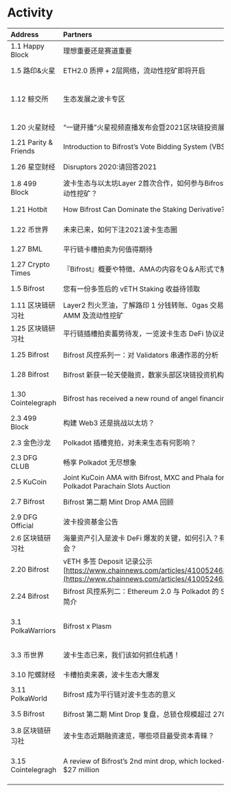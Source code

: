 # Activity



| Address | Partners | URL |
| :--- | :--- | :--- |
| 1.1 Happy Block | 理想重要还是赛道重要 | [https://www.bilibili.com/video/BV1PT4y1P78S](https://www.bilibili.com/video/BV1PT4y1P78S) |
| 1.5 路印&火星 | ETH2.0 质押 + 2层网络，流动性挖矿即将开启 | [https://www.huoxing24.com/live/24309250](https://www.huoxing24.com/live/24309250) |
| 1.12 鲸交所 | 生态发展之波卡专区 | [https://play.yunxi.tv/pages/a6f8614e3b974ca9b378cc96adcfeb48?openId=oY3TsvsaC8fdKpCFXI-DFd0hIKww](https://play.yunxi.tv/pages/a6f8614e3b974ca9b378cc96adcfeb48?openId=oY3TsvsaC8fdKpCFXI-DFd0hIKww) |
| 1.20 火星财经 | “一键开播”火星视频直播发布会暨2021区块链投资展望 | [https://www.huoxing24.com/live/24309456](https://www.huoxing24.com/live/24309456) |
| 1.21 Parity & Friends | Introduction to Bifrost’s Vote Bidding System \(VBS\) | [https://cutt.ly/njDFtum](https://cutt.ly/njDFtum) |
| 1.26 星空财经 | Disruptors 2020:请回答2021 | [http://1.blockglobe24.com/disruptors-2020](http://1.blockglobe24.com/disruptors-2020) |
| 1.8 499 Block | 波卡生态与以太坊Layer 2首次合作，如何参与Bifrost vETH流动性挖矿？ | [https://mp.weixin.qq.com/s/-o-fB-F7-8vUHmjNSQF-\_g](https://mp.weixin.qq.com/s/-o-fB-F7-8vUHmjNSQF-_g) |
| 1.21 Hotbit | How Bifrost Can Dominate the Staking Derivative? | [https://hotbit.medium.com/b39e03141e94](https://hotbit.medium.com/b39e03141e94) |
| 1.22 币世界 | 未来已来，如何下注2021波卡生态圈 | [https://www.bishijie.com/shendu/163816.html](https://www.bishijie.com/shendu/163816.html) |
| 1.27 BML | 平行链卡槽拍卖为何值得期待 | [https://www.chainnews.com/articles/302535962588.htm](https://www.chainnews.com/articles/302535962588.htm) |
| 1.27 Crypto Times | 『Bifrost』概要や特徴、AMAの内容をQ＆A形式で解説 | [https://crypto-times.jp/bifrost/](https://crypto-times.jp/bifrost/) |
| 1.5 Bifrost | 您有一份多签后的 vETH Staking 收益待领取 | [https://www.chainnews.com/articles/122005754042.htm](https://www.chainnews.com/articles/122005754042.htm) |
| 1.11 区块链研习社 | Layer2 烈火烹油，了解路印 1 分钱转账、0gas 交易、二层 AMM 及流动性挖矿 | [https://www.chainnews.com/articles/904507669387.htm](https://www.chainnews.com/articles/904507669387.htm) |
| 1.25 区块链研习社 | 平行链插槽拍卖蓄势待发，一览波卡生态 DeFi 协议进展 | [https://www.chainnews.com/articles/162282550361.htm](https://www.chainnews.com/articles/162282550361.htm) |
| 1.25 Bifrost | Bifrost 风控系列一：对 Validators 串通作恶的分析 | [https://www.chainnews.com/articles/388873698833.htm](https://www.chainnews.com/articles/388873698833.htm) |
| 1.28 Bifrost | Bifrost 新获一轮天使融资，数家头部区块链投资机构支持 | [https://www.chainnews.com/articles/201019132055.htm](https://www.chainnews.com/articles/201019132055.htm) |
| 1.30 Cointelegraph | Bifrost has received a new round of angel financing | [https://cointelegraph.com/press-releases/bifrost-has-received-a-new-round-of-angel-financing](https://cointelegraph.com/press-releases/bifrost-has-received-a-new-round-of-angel-financing) |
| 2.3 499 Block | 构建 Web3 还是挑战以太坊？ | [https://www.chainnews.com/articles/885424189205.htm](https://www.chainnews.com/articles/885424189205.htm) |
| 2.3 金色沙龙 | Polkadot 插槽竞拍，对未来生态有何影响？ | [https://www.jinse.com/blockchain/995619.html](https://www.jinse.com/blockchain/995619.html) |
| 2.3 DFG CLUB | 畅享 Polkadot 无尽想象 | [https://www.chainnews.com/articles/846765236140.htm](https://www.chainnews.com/articles/846765236140.htm) |
| 2.5 KuCoin | Joint KuCoin AMA with Bifrost, MXC and Phala for the Polkadot Parachain Slots Auction | [https://medium.com/kucoinexchange/abe3d202fbbf](https://medium.com/kucoinexchange/abe3d202fbbf) |
| 2.7 Bifrost | Bifrost 第二期 Mint Drop AMA 回顾 | [https://www.chainnews.com/articles/298118411722.htm](https://www.chainnews.com/articles/298118411722.htm) |
| 2.9 DFG Official | 波卡投资基金公告 | [https://www.chainnews.com/articles/272858439573.htm](https://www.chainnews.com/articles/272858439573.htm) |
| 2.6 区块链研习社 | 海量资产引入是波卡 DeFi 爆发的关键，如何引入？有哪些机会？ | [https://www.chainnews.com/articles/995070781522.htm](https://www.chainnews.com/articles/995070781522.htm) |
| 2.20 Bifrost | vETH 多签 Deposit 记录公示    [https://www.chainnews.com/articles/410052463851.htm](https://www.chainnews.com/articles/410052463851.htm) |  |
| 2.24 Bifrost | Bifrost 风控系列二：Ethereum 2.0 与 Polkadot 的 Slash 规则简介 | [https://www.chainnews.com/articles/000952546628.htm](https://www.chainnews.com/articles/000952546628.htm) |
| 3.1 PolkaWarriors | Bifrost x Plasm | [https://dotmarketcap.com/blog-detail/80/ama7-recap-polkawarriors-x-bifrost-plasm-network](https://dotmarketcap.com/blog-detail/80/ama7-recap-polkawarriors-x-bifrost-plasm-network) |
| 3.3 币世界 | 波卡生态已来，我们该如何抓住机遇！ | [https://iapi.bishijie.com/s/Au5BX2](https://iapi.bishijie.com/s/Au5BX2) |
| 3.10 陀螺财经 | 卡槽拍卖来袭，波卡生态大爆发 | [https://www.tuoluocaijing.cn/polkadot/detail-10045449.html](https://www.tuoluocaijing.cn/polkadot/detail-10045449.html) |
| 3.11 PolkaWorld | Bifrost 成为平行链对波卡生态的意义 | 详见 PolkaWorld 视频号（微信暂不支持视频号中的视频链接） |
| 3.5 Bifrost | Bifrost 第二期 Mint Drop 复盘，总锁仓规模超过 2700 万美元 | [https://www.chainnews.com/articles/857228926250.htm](https://www.chainnews.com/articles/857228926250.htm) |
| 3.8 区块链研习社 | 波卡生态近期融资速览，哪些项目最受资本青睐？ | [https://www.chainnews.com/articles/110185387461.htm](https://www.chainnews.com/articles/110185387461.htm) |
| 3.15 Cointelegragh | A review of Bifrost’s 2nd mint drop, which locked-up over $27 million | [https://cointelegraph.com/press-releases/a-review-of-bifrosts-2nd-mint-drop-which-locked-up-over-27-million](https://cointelegraph.com/press-releases/a-review-of-bifrosts-2nd-mint-drop-which-locked-up-over-27-million) |

